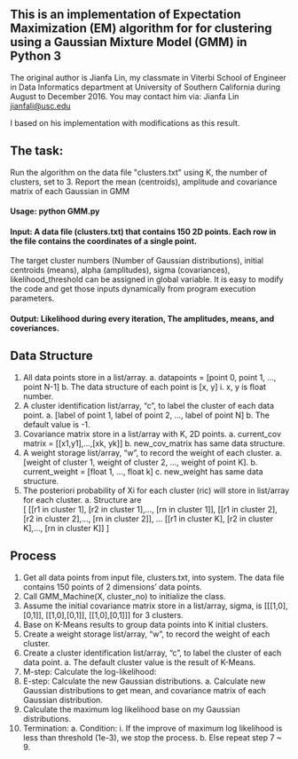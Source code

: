 ## This is an implementation of Expectation Maximization (EM) algorithm for for clustering using a Gaussian Mixture Model (GMM) in Python 3

The original author is Jianfa Lin, my classmate in Viterbi School of Engineer in Data Informatics department at University of Southern California during August to December 2016.
You may contact him via: Jianfa Lin <jianfali@usc.edu>

I based on his implementation with modifications as this result.

## The task: 
Run the algorithm on the data file "clusters.txt" using K, the number of clusters, set to 3. 
Report the mean (centroids), amplitude and covariance matrix of each Gaussian in GMM

#### Usage: python GMM.py	

#### Input: A data file (clusters.txt) that contains 150 2D points. Each row in the file contains the coordinates of a single point.
The target cluster numbers (Number of Gaussian distributions), initial centroids (means), alpha (amplitudes), sigma (covariances), likelihood_threshold can be assigned in global variable. It is easy to modify the code and get those inputs dynamically from program execution parameters.

#### Output: Likelihood during every iteration, The amplitudes, means, and coveriances.

## Data Structure

  1.	All data points store in a list/array. 
    a.	datapoints = [point 0, point 1, …, point N-1]
    b.	The data structure of each point is [x, y]
      i.	x, y is float number.
  2.	A cluster identification list/array, “c”, to label the cluster of each data point.
    a.	[label of point 1, label of point 2, …, label of point N]
    b.	The default value is -1.
  3.	Covariance matrix store in a list/array with K, 2D points.
    a.	current_cov matrix = [[x1,y1],…,[xk, yk]]
    b.	new_cov_matrix has same data structure.
  4.	A weight storage list/array, “w”, to record the weight of each cluster.
    a.	[weight of cluster 1, weight of cluster 2, …, weight of point K].
    b.	current_weight = [float 1, …, float k]
    c.	new_weight has same data structure.
  5.	The posteriori probability of Xi for each cluster (ric) will store in list/array for each cluster.
    a.	Structure are  
        [
        [[r1 in cluster 1], [r2 in cluster 1],…, [rn in cluster 1]], 
        [[r1 in cluster 2], [r2 in cluster 2],…, [rn in cluster 2]], 
        …
        [[r1 in cluster K], [r2 in cluster K],…, [rn in cluster K]]
        ]

## Process
  1.	Get all data points from input file, clusters.txt, into system. The data file contains 150 points of 2 dimensions’ data points.
  2.	Call GMM_Machine(X, cluster_no) to initialize the class. 
  3.	Assume the initial covariance matrix store in a list/array, sigma, is [[[1,0],[0,1]], [[1,0],[0,1]], [[1,0],[0,1]]] for 3 clusters.
  4.	Base on K-Means results to group data points into K initial clusters.
  5.	Create a weight storage list/array, “w”, to record the weight of each cluster.
  6.	Create a cluster identification list/array, “c”, to label the cluster of each data point.
    a.	The default cluster value is the result of K-Means.
  7.	M-step: Calculate the log-likelihood:
  8.	E-step: Calculate the new Gaussian distributions.
    a.	Calculate new Gaussian distributions to get mean, and covariance matrix of each Gaussian distribution.
  9.	Calculate the maximum log likelihood base on my Gaussian distributions. 
  10.	Termination:
    a.	Condition:
      i.	If the improve of maximum log likelihood is less than threshold (1e-3), we stop the process.
    b.	Else repeat step 7 ~ 9.

